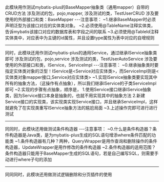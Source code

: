 此模块用作测试mybatis-plus的BaseMapper抽象类（通用mapper）自带的CRUD方法
涉及测试的包，pojo,mapper,
涉及测试的类，TestUserCRUD
涉及要使用的外部接口和类：BaseMapper
---注意事项：
    ~1.继承BaseMapper时必须声明泛型为该接口对应的实体类对象。
    ~2.必须使用@TableName注释实体类，告诉mybatis该接口对应的数据库表和字段之间的联系
    ~3.必须使用@TableId注释实体类中，对应表中为主键的id属性，并且设置type属性为表中对应的自增规则

---------------------------------------------------------------------------------------------------------------------

同时，此模块还用作测试mybatis-plus的通用Service，通过继承IService抽象类即可
涉及测试的包，pojo,service
涉及测试的类，TestUserAutoService
涉及要使用的外部接口和类，IService，ServiceImpl
---注意事项：
    ~0.继承抽象类时要指定实体类对象的泛型！IService是<Service对应实体类>，而ServiceImpl则是<实体类对象mapper接口,Service对应实体类>
    ~1.实现IService抽象类要实现其中所有的抽象方法，（这操作有点抽象），所以我们继承IService的子类ServiceImpl即可
    ~2.实现的步骤有点抽象，顺序是，
        1.使用Service接口继承IService抽象类，因为Service接口本身是抽象的，也就不用实现其中的抽象方法
        2.新建Service接口的实现类，该实现类实现Service接口，并且继承ServiceImpl，这样就避免了在实现类重写IService抽象方法的尴尬局面
    ~3.上述操作完即可进行进行测试


--------------------------------------------------------------------------------------------------------------------

同同时，此模块还用做测试条件构造器
---注意事项：
    ~0.什么是条件构造器？条件构造器是Java类，是为mybatis-plus生成的SQL语句增添where条件匹配的功能类
    ~1.条件构造器有几种？两种，QueryWrapper是用作查询和删除操作的条件构造器，UpdateWrapper是用作修改的条件构造器
    ~2.条件构造器的适用范围？条件构造器只能用于BaseMapper生成的SQL语句，若是自己编写SQL，则需要手动进行where子句的添加


-------------------------------------------------------------------------------------------------------------------

同同同时，此模块还用做测试逻辑删除和分页插件的使用